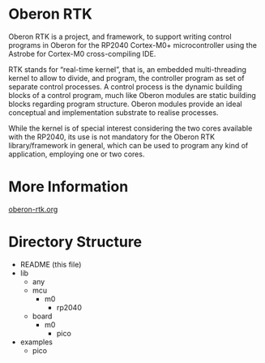 # Oberon RTK

Oberon RTK is a project, and framework, to support writing control programs in Oberon for the RP2040 Cortex-M0+ microcontroller using the Astrobe for Cortex-M0 cross-compiling IDE.

RTK stands for “real-time kernel”, that is, an embedded multi-threading kernel to allow to divide, and program, the controller program as set of separate control processes. A control process is the dynamic building blocks of a control program, much like Oberon modules are static building blocks regarding program structure. Oberon modules provide an ideal conceptual and implementation substrate to realise processes.

While the kernel is of special interest considering the two cores available with the RP2040, its use is not mandatory for the Oberon RTK library/framework in general, which can be used to program any kind of application, employing one or two cores.

# More Information
[oberon-rtk.org](https://oberon-rtk.org)

# Directory Structure

* README (this file)
* lib
  * any
  * mcu
    * m0
      * rp2040
  * board
    * m0
      * pico
* examples
  * pico
